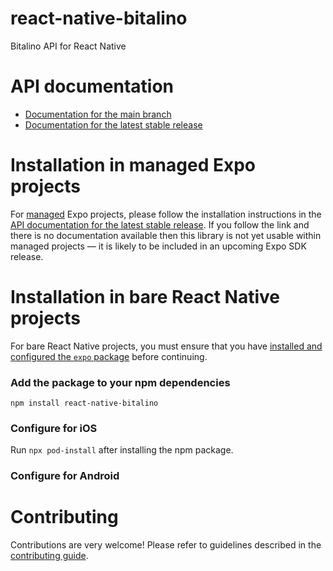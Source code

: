# react-native-bitalino

Bitalino API for React Native

# API documentation

- [Documentation for the main branch](https://github.com/expo/expo/blob/main/docs/pages/versions/unversioned/sdk/react-native-bitalino.md)
- [Documentation for the latest stable release](https://docs.expo.dev/versions/latest/sdk/react-native-bitalino/)

# Installation in managed Expo projects

For [managed](https://docs.expo.dev/archive/managed-vs-bare/) Expo projects, please follow the installation instructions in the [API documentation for the latest stable release](#api-documentation). If you follow the link and there is no documentation available then this library is not yet usable within managed projects &mdash; it is likely to be included in an upcoming Expo SDK release.

# Installation in bare React Native projects

For bare React Native projects, you must ensure that you have [installed and configured the `expo` package](https://docs.expo.dev/bare/installing-expo-modules/) before continuing.

### Add the package to your npm dependencies

```
npm install react-native-bitalino
```

### Configure for iOS

Run `npx pod-install` after installing the npm package.


### Configure for Android



# Contributing

Contributions are very welcome! Please refer to guidelines described in the [contributing guide]( https://github.com/expo/expo#contributing).
